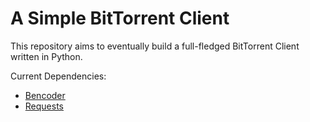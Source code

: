 # A Simple BitTorrent Client

This repository aims to eventually build a full-fledged BitTorrent Client written in Python.

Current Dependencies:
* [Bencoder](https://github.com/utdemir/bencoder)
* [Requests](https://github.com/psf/requests)
